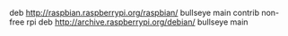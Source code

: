 deb http://raspbian.raspberrypi.org/raspbian/ bullseye main contrib non-free rpi
deb http://archive.raspberrypi.org/debian/ bullseye main
